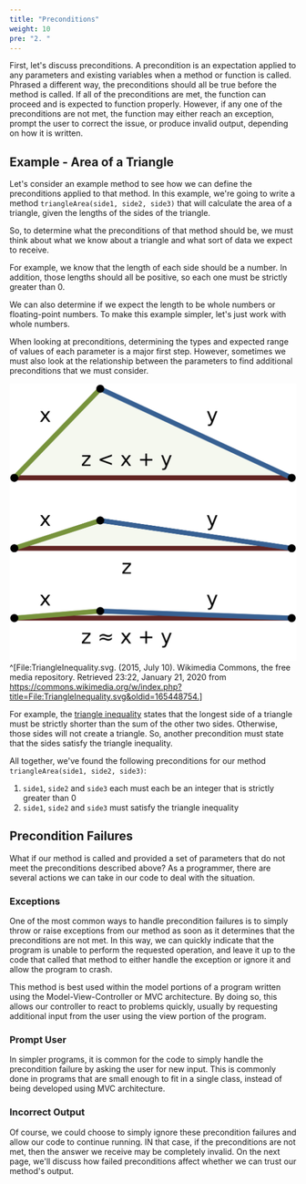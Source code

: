 ```yaml
---
title: "Preconditions"
weight: 10
pre: "2. "
---
```

First, let's discuss preconditions. A precondition is an expectation applied to any parameters and existing variables when a method or function is called. Phrased a different way, the preconditions should all be true before the method is called. If all of the preconditions are met, the function can proceed and is expected to function properly. However, if any one of the preconditions are not met, the function may either reach an exception, prompt the user to correct the issue, or produce invalid output, depending on how it is written.

## Example - Area of a Triangle

Let's consider an example method to see how we can define the preconditions applied to that method. In this example, we're going to write a method `triangleArea(side1, side2, side3)` that will calculate the area of a triangle, given the lengths of the sides of the triangle. 

So, to determine what the preconditions of that method should be, we must think about what we know about a triangle and what sort of data we expect to receive. 

For example, we know that the length of each side should be a number. In addition, those lengths should all be positive, so each one must be strictly greater than $0$. 

We can also determine if we expect the length to be whole numbers or floating-point numbers. To make this example simpler, let's just work with whole numbers. 

When looking at preconditions, determining the types and expected range of values of each parameter is a major first step. However, sometimes we must also look at the relationship between the parameters to find additional preconditions that we must consider.

![Triangle Inequality](/images/3/3.2.triangleinequal_wiki.svg)^[File:TriangleInequality.svg. (2015, July 10). Wikimedia Commons, the free media repository. Retrieved 23:22, January 21, 2020 from https://commons.wikimedia.org/w/index.php?title=File:TriangleInequality.svg&oldid=165448754.]

For example, the [triangle inequality](https://en.wikipedia.org/wiki/Triangle_inequality) states that the longest side of a triangle must be strictly shorter than the sum of the other two sides. Otherwise, those sides will not create a triangle. So, another precondition must state that the sides satisfy the triangle inequality. 

All together, we've found the following preconditions for our method `triangleArea(side1, side2, side3)`:

1. `side1`, `side2` and `side3` each must each be an integer that is strictly greater than $0$
1. `side1`, `side2` and `side3` must satisfy the triangle inequality

## Precondition Failures

What if our method is called and provided a set of parameters that do not meet the preconditions described above? As a programmer, there are several actions we can take in our code to deal with the situation.

### Exceptions

One of the most common ways to handle precondition failures is to simply throw or raise exceptions from our method as soon as it determines that the preconditions are not met. In this way, we can quickly indicate that the program is unable to perform the requested operation, and leave it up to the code that called that method to either handle the exception or ignore it and allow the program to crash.

This method is best used within the model portions of a program written using the Model-View-Controller or MVC architecture. By doing so, this allows our controller to react to problems quickly, usually by requesting additional input from the user using the view portion of the program.

### Prompt User

In simpler programs, it is common for the code to simply handle the precondition failure by asking the user for new input. This is commonly done in programs that are small enough to fit in a single class, instead of being developed using MVC architecture. 

### Incorrect Output

Of course, we could choose to simply ignore these precondition failures and allow our code to continue running. IN that case, if the preconditions are not met, then the answer we receive may be completely invalid. On the next page, we'll discuss how failed preconditions affect whether we can trust our method's output.
